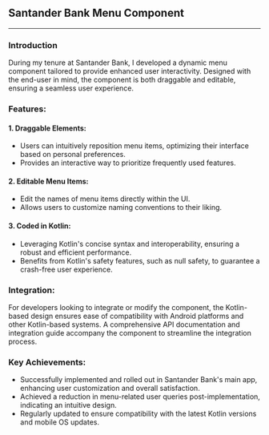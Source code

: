 ## Santander Bank Menu Component

---

### Introduction

During my tenure at Santander Bank, I developed a dynamic menu component tailored to provide enhanced user interactivity. Designed with the end-user in mind, the component is both draggable and editable, ensuring a seamless user experience.

### Features:

#### 1. **Draggable Elements**:
* Users can intuitively reposition menu items, optimizing their interface based on personal preferences.
* Provides an interactive way to prioritize frequently used features.

#### 2. **Editable Menu Items**:
* Edit the names of menu items directly within the UI.
* Allows users to customize naming conventions to their liking.

#### 3. **Coded in Kotlin**:
* Leveraging Kotlin's concise syntax and interoperability, ensuring a robust and efficient performance.
* Benefits from Kotlin's safety features, such as null safety, to guarantee a crash-free user experience.

### Integration:

For developers looking to integrate or modify the component, the Kotlin-based design ensures ease of compatibility with Android platforms and other Kotlin-based systems. A comprehensive API documentation and integration guide accompany the component to streamline the integration process.

### Key Achievements:

* Successfully implemented and rolled out in Santander Bank's main app, enhancing user customization and overall satisfaction.
* Achieved a reduction in menu-related user queries post-implementation, indicating an intuitive design.
* Regularly updated to ensure compatibility with the latest Kotlin versions and mobile OS updates.

